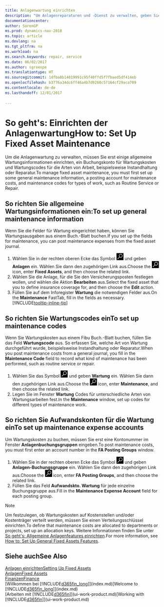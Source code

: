 ```yaml
---
title: Anlagenwartung einrichten
description: "Um Anlagenreparaturen und -Dienst zu verwalten, geben Sie allgemeine Wartungsinformationen, Codes für die Art der Arbeit und eine Buchung für Kosten an."
documentationcenter: 
author: SorenGP
ms.prod: dynamics-nav-2018
ms.topic: article
ms.devlang: na
ms.tgt_pltfrm: na
ms.workload: na
ms.search.keywords: repair, service
ms.date: 06/02/2017
ms.author: sgroespe
ms.translationtype: HT
ms.sourcegitcommit: 1dfba8b14019991c95f40ffd5f7fbaed5df414eb
ms.openlocfilehash: b3776a34dc6ff46a4b7d9260c57164cf29aca709
ms.contentlocale: de-de
ms.lasthandoff: 12/01/2017

---
```

# <a name="how-to-set-up-fixed-asset-maintenance"></a><span data-ttu-id="79995-103">So geht's: Einrichten der Anlagenwartung</span><span class="sxs-lookup"><span data-stu-id="79995-103">How to: Set Up Fixed Asset Maintenance</span></span>
<span data-ttu-id="79995-104">Um die Anlagenwartung zu verwalten, müssen Sie erst einige allgemeine Wartungsinformationen einrichten, ein Buchungskonto für Wartungskosten und Wartungscodes für die Arten von Arbeit, beispielsweise Instandhaltung oder Reparatur.</span><span class="sxs-lookup"><span data-stu-id="79995-104">To manage fixed asset maintenance, you must first set up some general maintenance information, a posting account for maintenance costs, and maintenance codes for types of work, such as Routine Service or Repair.</span></span>

## <a name="to-set-up-general-maintenance-information"></a><span data-ttu-id="79995-105">So richten Sie allgemeine Wartungsinformationen ein:</span><span class="sxs-lookup"><span data-stu-id="79995-105">To set up general maintenance information</span></span>
<span data-ttu-id="79995-106">Wenn Sie die Felder für Wartung eingerichtet haben, können Sie Wartungsausgaben aus einem Buch.-Blatt buchen.</span><span class="sxs-lookup"><span data-stu-id="79995-106">If you set up the fields for maintenance, you can post maintenance expenses from the fixed asset journal.</span></span>

1. <span data-ttu-id="79995-107">Wählen Sie in der rechten oberen Ecke das Symbol ![Nach Seite oder Bericht suchen](media/ui-search/search_small.png "Nach Seite oder Bericht suchen") und geben **Anlagen** ein. Wählen Sie dann den zugehörigen Link aus.</span><span class="sxs-lookup"><span data-stu-id="79995-107">Choose the ![Search for Page or Report](media/ui-search/search_small.png "Search for Page or Report icon") icon, enter **Fixed Assets**, and then choose the related link.</span></span>
2. <span data-ttu-id="79995-108">Wählen Sie die Anlage, für die Sie den Versicherungsposten festlegen wollen, und wählen die Aktion **Bearbeiten** aus.</span><span class="sxs-lookup"><span data-stu-id="79995-108">Select the fixed asset that you to define insurance coverage for, and then choose the **Edit** action.</span></span>
3. <span data-ttu-id="79995-109">Füllen Sie auf dem Inforegister **Wartung** die notwendigen Felder aus.</span><span class="sxs-lookup"><span data-stu-id="79995-109">On the **Maintenance** FastTab, fill in the fields as necessary.</span></span> [!INCLUDE[tooltip-inline-tip](includes/tooltip-inline-tip_md.md)]

## <a name="to-set-up-maintenance-codes"></a><span data-ttu-id="79995-110">So richten Sie Wartungscodes ein</span><span class="sxs-lookup"><span data-stu-id="79995-110">To set up maintenance codes</span></span>
<span data-ttu-id="79995-111">Wenn Sie Wartungskosten aus einem Fibu Buch.-Blatt buchen, füllen Sie das Feld **Wartungscode** aus. So erfassen Sie, welche Art von Wartung durchgeführt wurde, beispielsweise Instandhaltung oder Reparatur.</span><span class="sxs-lookup"><span data-stu-id="79995-111">When you post maintenance costs from a general journal, you fill in the **Maintenance Code** field to record what kind of maintenance has been performed, such as routine service or repair.</span></span>

1. <span data-ttu-id="79995-112">Wählen Sie das Symbol ![Nach Seite oder Bericht suchen](media/ui-search/search_small.png "Nach Seite oder Bericht suchen") und geben **Wartung** ein. Wählen Sie dann den zugehörigen Link aus.</span><span class="sxs-lookup"><span data-stu-id="79995-112">Choose the ![Search for Page or Report](media/ui-search/search_small.png "Search for Page or Report icon") icon, enter **Maintenance**, and then choose the related link.</span></span>
2. <span data-ttu-id="79995-113">Legen Sie im Fenster **Wartung** Codes für unterschiedliche Arten von Wartungsarbeiten fest.</span><span class="sxs-lookup"><span data-stu-id="79995-113">In the **Maintenance** window, set up codes for different types of maintenance work.</span></span>

## <a name="to-set-up-maintenance-expense-accounts"></a><span data-ttu-id="79995-114">So richten Sie Aufwandskonten für die Wartung ein</span><span class="sxs-lookup"><span data-stu-id="79995-114">To set up maintenance expense accounts</span></span>
<span data-ttu-id="79995-115">Um Wartungskosten zu buchen, müssen Sie erst eine Kontonummer im Fenster **Anlagenbuchungsgruppen** eingeben.</span><span class="sxs-lookup"><span data-stu-id="79995-115">To post maintenance costs, you must first enter an account number in the **FA Posting Groups** window.</span></span>

1. <span data-ttu-id="79995-116">Wählen Sie in der rechten oberen Ecke das Symbol ![Nach Seite oder Bericht suchen](media/ui-search/search_small.png "Nach Seite oder Bericht suchen") und geben **Anlagen-Buchungsgruppe** ein. Wählen Sie dann den zugehörigen Link aus.</span><span class="sxs-lookup"><span data-stu-id="79995-116">Choose the ![Search for Page or Report](media/ui-search/search_small.png "Search for Page or Report icon") icon, enter **FA Posting Groups**, and then choose the related link.</span></span>
2. <span data-ttu-id="79995-117">Füllen Sie das Feld **Aufwandskto. Wartung** für jede einzelne Buchungsgruppe aus.</span><span class="sxs-lookup"><span data-stu-id="79995-117">Fill in the **Maintenance Expense Account** field for each posting group.</span></span>

> [!NOTE]  
>   <span data-ttu-id="79995-118">Um festzulegen, ob Wartungskosten auf Kostenstellen und/oder Kostenträger verteilt werden, müssen Sie einen Verteilungsschlüssel einrichten.</span><span class="sxs-lookup"><span data-stu-id="79995-118">To define that maintenance costs are allocated to departments or projects, set up an allocation keys.</span></span> <span data-ttu-id="79995-119">Weitere Informationen finden Sie unter [So geht's: Allgemeine Anlagenfeatures einrichten](fa-how-setup-general.md).</span><span class="sxs-lookup"><span data-stu-id="79995-119">For more information, see [How to: Set Up General Fixed Assets Features](fa-how-setup-general.md).</span></span>

## <a name="see-also"></a><span data-ttu-id="79995-120">Siehe auch</span><span class="sxs-lookup"><span data-stu-id="79995-120">See Also</span></span>
[<span data-ttu-id="79995-121">Anlagen einrichten</span><span class="sxs-lookup"><span data-stu-id="79995-121">Setting Up Fixed Assets</span></span>](fa-setup.md)  
[<span data-ttu-id="79995-122">Anlagen</span><span class="sxs-lookup"><span data-stu-id="79995-122">Fixed Assets</span></span>](fa-manage.md)  
[<span data-ttu-id="79995-123">Finanzen</span><span class="sxs-lookup"><span data-stu-id="79995-123">Finance</span></span>](finance.md)  
<span data-ttu-id="79995-124">[Willkommen bei [!INCLUDE[d365fin_long](includes/d365fin_long_md.md)]](index.md)</span><span class="sxs-lookup"><span data-stu-id="79995-124">[Welcome to [!INCLUDE[d365fin_long](includes/d365fin_long_md.md)]](index.md)</span></span>  
<span data-ttu-id="79995-125">[Arbeiten mit [!INCLUDE[d365fin](includes/d365fin_md.md)]](ui-work-product.md)</span><span class="sxs-lookup"><span data-stu-id="79995-125">[Working with [!INCLUDE[d365fin](includes/d365fin_md.md)]](ui-work-product.md)</span></span>

